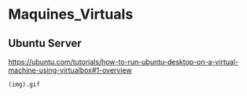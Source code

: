 # Maquines_Virtuals

## Ubuntu Server

https://ubuntu.com/tutorials/how-to-run-ubuntu-desktop-on-a-virtual-machine-using-virtualbox#1-overview

``` per fer bolcs
(img).gif